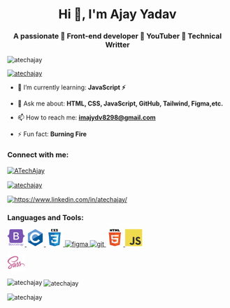 <h1 align="center">Hi 👋, I'm Ajay Yadav</h1>
<h3 align="center">A passionate 💛 Front-end developer 💛 YouTuber 💛 Technical Writter</h3>

<p align="left"> <img src="https://komarev.com/ghpvc/?username=atechajay&label=Profile%20views&color=0e75b6&style=flat" alt="atechajay" /> </p>

<p align="left"> <a href="https://twitter.com/atechajay" target="blank"><img src="https://img.shields.io/twitter/follow/atechajay?logo=twitter&style=for-the-badge" alt="atechajay" /></a> </p>

- 🌱 I’m currently learning: **JavaScript ⚡**

- 💬 Ask me about: **HTML, CSS, JavaScript, GitHub, Tailwind, Figma,etc.**

- 📫 How to reach me: **imajydv8298@gmail.com**

- ⚡ Fun fact: **Burning Fire**

<h3 align="left">Connect with me:</h3>
<p align="left">
<a href="https://www.youtube.com/c/atechajay/" target="blank"><img align="center" src="https://raw.githubusercontent.com/rahuldkjain/github-profile-readme-generator/master/src/images/icons/Social/youtube.svg" alt="ATechAjay" height="30" width="40" /></a>
  
<a href="https://twitter.com/atechajay" target="blank"><img align="center" src="https://raw.githubusercontent.com/rahuldkjain/github-profile-readme-generator/master/src/images/icons/Social/twitter.svg" alt="atechajay" height="30" width="40" /></a>
  
<a href="https://linkedin.com/in/https://www.linkedin.com/in/atechajay/" target="blank"><img align="center" src="https://raw.githubusercontent.com/rahuldkjain/github-profile-readme-generator/master/src/images/icons/Social/linked-in-alt.svg" alt="https://www.linkedin.com/in/atechajay/" height="30" width="40" /></a>

</p>

<h3 align="left">Languages and Tools:</h3>
<p align="left"> <a href="https://getbootstrap.com" target="_blank" rel="noreferrer"> <img src="https://raw.githubusercontent.com/devicons/devicon/master/icons/bootstrap/bootstrap-plain-wordmark.svg" alt="bootstrap" width="40" height="40"/> </a> <a href="https://www.cprogramming.com/" target="_blank" rel="noreferrer"> <img src="https://raw.githubusercontent.com/devicons/devicon/master/icons/c/c-original.svg" alt="c" width="40" height="40"/> </a> <a href="https://www.w3schools.com/css/" target="_blank" rel="noreferrer"> <img src="https://raw.githubusercontent.com/devicons/devicon/master/icons/css3/css3-original-wordmark.svg" alt="css3" width="40" height="40"/> </a> <a href="https://www.figma.com/" target="_blank" rel="noreferrer"> <img src="https://www.vectorlogo.zone/logos/figma/figma-icon.svg" alt="figma" width="40" height="40"/> </a> <a href="https://git-scm.com/" target="_blank" rel="noreferrer"> <img src="https://www.vectorlogo.zone/logos/git-scm/git-scm-icon.svg" alt="git" width="40" height="40"/> </a> <a href="https://www.w3.org/html/" target="_blank" rel="noreferrer"> <img src="https://raw.githubusercontent.com/devicons/devicon/master/icons/html5/html5-original-wordmark.svg" alt="html5" width="40" height="40"/> </a> <a href="https://developer.mozilla.org/en-US/docs/Web/JavaScript" target="_blank" rel="noreferrer"> <img src="https://raw.githubusercontent.com/devicons/devicon/master/icons/javascript/javascript-original.svg" alt="javascript" width="40" height="40"/> </a> 
  
  <a href="https://sass-lang.com" target="_blank" rel="noreferrer"> <img src="https://raw.githubusercontent.com/devicons/devicon/master/icons/sass/sass-original.svg" alt="sass" width="40" height="40"/> </a> </p>

<p><img align="left" src="https://github-readme-stats.vercel.app/api/top-langs?username=atechajay&show_icons=true&locale=en&layout=compact" alt="atechajay" /></p>

<p>&nbsp;<img align="center" src="https://github-readme-stats.vercel.app/api?username=atechajay&show_icons=true&locale=en" alt="atechajay" /></p>

<p><img align="center" src="https://github-readme-streak-stats.herokuapp.com/?user=atechajay&" alt="atechajay" /></p>
